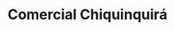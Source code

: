 ---
title: "Comercial Chiquinquirá"
url: /caraz/comercial-chiquinquira/
shop: tienda de variedades
---